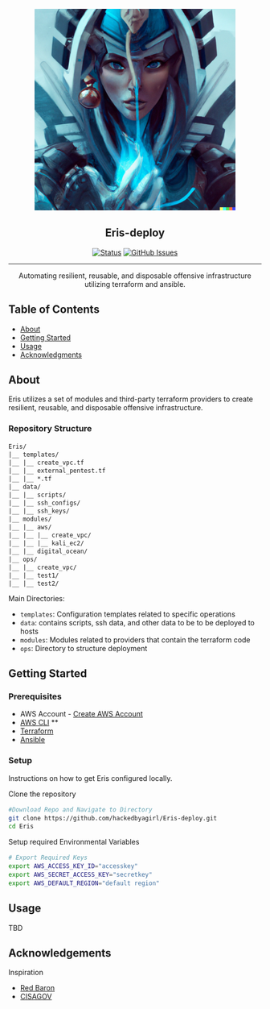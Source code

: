 <p align="center">
  <a href="" rel="noopener">
 <img width=400px height=400px src="https://github.com/hackedbyagirl/Eris/blob/main/imgs/eris-goddess.png" alt="Eris Avatar"></a>
</p>

<h2 align="center">Eris-deploy</h2>

<div align="center">

  [![Status](https://img.shields.io/badge/status-in%20development-yellowgreen)](https://github.com/hackedbyagirl/Eris-deploy) 
  [![GitHub Issues](https://img.shields.io/github/issues/hackedbyagirl/kali-packer-ami)](https://github.com/hackedbyagirl/Eris-deploy/issues)

</div>

---

<p align="center"> Automating resilient, reusable, and disposable offensive infrastructure utilizing terraform and ansible. 
    <br> 
</p>

## Table of Contents
- [About](#about)
- [Getting Started](#getting_started)
- [Usage](#usage)
- [Acknowledgments](#acknowledgement)

## About <a name = "about"></a>
Eris utilizes a set of modules and third-party terraform providers to create resilient, reusable, and disposable offensive infrastructure.

### Repository Structure
```
Eris/
|__ templates/
|__ |__ create_vpc.tf
|__ |__ external_pentest.tf
|__ |__ *.tf
|__ data/
|__ |__ scripts/
|__ |__ ssh_configs/
|__ |__ ssh_keys/
|__ modules/
|__ |__ aws/
|__ |__ |__ create_vpc/
|__ |__ |__ kali_ec2/
|__ |__ digital_ocean/
|__ ops/
|__ |__ create_vpc/
|__ |__ test1/
|__ |__ test2/
```

Main Directories:
- `templates`: Configuration templates related to specific operations
- `data`: contains scripts, ssh data, and other data to be to be deployed to hosts
- `modules`: Modules related to providers that contain the terraform code
- `ops`: Directory to structure deployment

## Getting Started <a name = "getting_started"></a>
### Prerequisites
- AWS Account - [Create AWS Account](https://www.aws.amazon.com/free)
- [AWS CLI](https://aws.amazon.com/cli/) **
- [Terraform](https://www.terraform.io/)
- [Ansible](https://www.ansible.com/)

### Setup
Instructions on how to get Eris configured locally.

Clone the repository
```bash
#Download Repo and Navigate to Directory
git clone https://github.com/hackedbyagirl/Eris-deploy.git
cd Eris
```

Setup required Environmental Variables
```bash
# Export Required Keys
export AWS_ACCESS_KEY_ID="accesskey"
export AWS_SECRET_ACCESS_KEY="secretkey"
export AWS_DEFAULT_REGION="default region"
```

## Usage <a name="usage"></a>
TBD

## Acknowledgements <a name = "acknowledgement"></a>
Inspiration
- [Red Baron](https://github.com/byt3bl33d3r/Red-Baron)
- [CISAGOV](https://github.com/cisagov/kali-packer)

 
